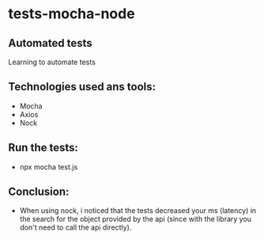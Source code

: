 # tests-mocha-node

## Automated tests

Learning to automate tests

## Technologies used ans tools:

- Mocha
- Axios
- Nock

## Run the tests:

- npx mocha test.js

## Conclusion:

- When using nock, i noticed that the tests decreased your ms (latency) in the search for the object provided by the api (since with the library you don't need to call the api directly).




